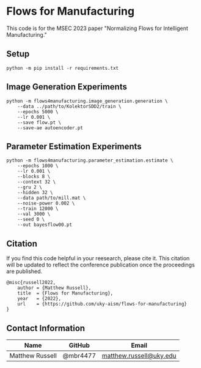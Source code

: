 # Flows for Manufacturing

This code is for the MSEC 2023 paper "Normalizing Flows for Intelligent Manufacturing."

## Setup
```
python -m pip install -r requirements.txt
```

## Image Generation Experiments
```
python -m flows4manufacturing.image_generation.generation \
    --data ../path/to/KolektorSDD2/train \
    --epochs 5000 \
    --lr 0.001 \
    --save flow.pt \
    --save-ae autoencoder.pt
```

## Parameter Estimation Experiments
```
python -m flows4manufacturing.parameter_estimation.estimate \
    --epochs 1000 \
    --lr 0.001 \
    --blocks 8 \
    --context 32 \
    --gru 2 \
    --hidden 32 \
    --data path/to/mill.mat \
    --noise-power 0.002 \
    --train 12000 \
    --val 3000 \
    --seed 0 \
    --out bayesflow00.pt
```

## Citation
If you find this code helpful in your reesearch, please cite it.
This citation will be updated to reflect the conference publication
once the proceedings are published.
```
@misc{russell2022,
    author = {Matthew Russell},
    title  = {Flows for Manufacturing},
    year   = {2022},
    url    = {https://github.com/uky-aism/flows-for-manufacturing} 
}
```

## Contact Information
| Name |  GitHub | Email |
|-|-|-|
|Matthew Russell|@mbr4477|matthew.russell@uky.edu|